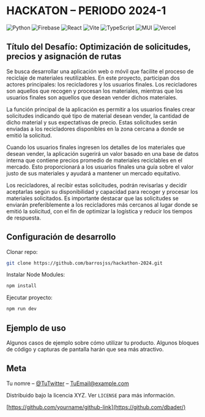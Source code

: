 # HACKATON – PERIODO 2024-1

![Python](https://img.shields.io/badge/python-3670A0?style=for-the-badge&logo=python&logoColor=ffdd54) ![Firebase](https://img.shields.io/badge/firebase-%23039BE5.svg?style=for-the-badge&logo=firebase) ![React](https://img.shields.io/badge/react-%2320232a.svg?style=for-the-badge&logo=react&logoColor=%2361DAFB) ![Vite](https://img.shields.io/badge/vite-%23646CFF.svg?style=for-the-badge&logo=vite&logoColor=white) ![TypeScript](https://img.shields.io/badge/typescript-%23007ACC.svg?style=for-the-badge&logo=typescript&logoColor=white) ![MUI](https://img.shields.io/badge/MUI-%230081CB.svg?style=for-the-badge&logo=mui&logoColor=white) ![Vercel](https://img.shields.io/badge/vercel-%23000000.svg?style=for-the-badge&logo=vercel&logoColor=white)

## Título del Desafío: Optimización de solicitudes, precios y asignación de rutas

Se busca desarrollar una aplicación web o móvil que facilite el proceso de reciclaje de materiales reutilizables. En este proyecto, participan dos actores principales: los
recicladores y los usuarios finales. Los recicladores son aquellos que recogen y procesan los materiales, mientras que los usuarios finales son aquellos que desean vender dichos materiales.

La función principal de la aplicación es permitir a los usuarios finales crear solicitudes indicando qué tipo de material desean vender, la cantidad de dicho material y sus
expectativas de precio. Estas solicitudes serán enviadas a los recicladores disponibles en la zona cercana a donde se emitió la solicitud.

Cuando los usuarios finales ingresen los detalles de los materiales que desean vender, la aplicación sugerirá un valor basado en una base de datos interna que contiene precios
promedio de materiales reciclables en el mercado. Esto proporcionará a los usuarios finales una guía sobre el valor justo de sus materiales y ayudará a mantener un mercado equitativo.

Los recicladores, al recibir estas solicitudes, podrán revisarlas y decidir aceptarlas según su disponibilidad y capacidad para recoger y procesar los materiales solicitados. Es
importante destacar que las solicitudes se enviarán preferiblemente a los recicladores más cercanos al lugar donde se emitió la solicitud, con el fin de optimizar la logística y reducir los tiempos de respuesta.

## Configuración de desarrollo

Clonar repo:

```sh
git clone https://github.com/barrosjss/hackathon-2024.git
```

Instalar Node Modules:

```sh
npm install
```

Ejecutar proyecto:

```sh
npm run dev
```

## Ejemplo de uso

Algunos casos de ejemplo sobre cómo utilizar tu producto. Algunos bloques de código y capturas de pantalla harán que sea más atractivo.

## Meta

Tu nomre – [@TuTwitter](https://twitter.com/dbader_org) – TuEmail@example.com

Distribuido bajo la licencia XYZ. Ver ``LICENSE`` para más información.

[https://github.com/yourname/github-link](https://github.com/dbader/)

[npm-image]: https://img.shields.io/npm/v/datadog-metrics.svg?style=flat-square
[npm-url]: https://npmjs.org/package/datadog-metrics
[npm-downloads]: https://img.shields.io/npm/dm/datadog-metrics.svg?style=flat-square
[travis-image]: https://img.shields.io/travis/dbader/node-datadog-metrics/master.svg?style=flat-square
[travis-url]: https://travis-ci.org/dbader/node-datadog-metrics
